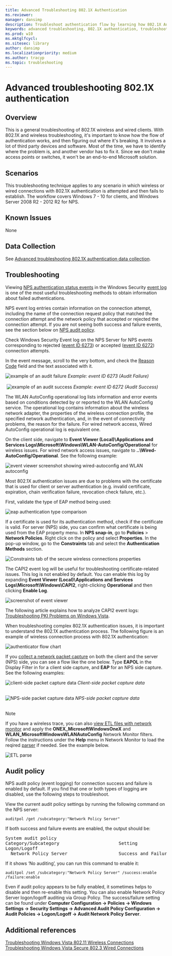 ```yaml
---
title: Advanced Troubleshooting 802.1X Authentication
ms.reviewer: 
manager: dansimp
description: Troubleshoot authentication flow by learning how 802.1X Authentication works for wired and wireless clients.
keywords: advanced troubleshooting, 802.1X authentication, troubleshooting, authentication, Wi-Fi
ms.prod: w10
ms.mktglfcycl: 
ms.sitesec: library
author: dansimp
ms.localizationpriority: medium
ms.author: tracyp
ms.topic: troubleshooting
---
```

 
# Advanced troubleshooting 802.1X authentication
 
## Overview

This is a general troubleshooting of 802.1X wireless and wired clients. With 802.1X and wireless troubleshooting, it's important to know how the flow of authentication works, and then figuring out where it's breaking. It involves a lot of third party devices and software. Most of the time, we have to identify where the problem is, and another vendor has to fix it. Since we don't make access points or switches, it won't be an end-to-end Microsoft solution.
 
## Scenarios

This troubleshooting technique applies to any scenario in which wireless or wired connections with 802.1X authentication is attempted and then fails to establish. The workflow covers Windows 7 - 10 for clients, and Windows Server 2008 R2 - 2012 R2 for NPS.
 
## Known Issues

None
 
## Data Collection

See [Advanced troubleshooting 802.1X authentication data collection](data-collection-for-802-authentication.md).
 
## Troubleshooting

Viewing [NPS authentication status events](https://docs.microsoft.com/previous-versions/windows/it-pro/windows-server-2008-R2-and-2008/cc735320(v%3dws.10)) in the Windows Security [event log](https://docs.microsoft.com/previous-versions/windows/it-pro/windows-server-2008-R2-and-2008/cc722404(v%3dws.11)) is one of the most useful troubleshooting methods to obtain information about failed authentications.

NPS event log entries contain information on the connection attempt, including the name of the connection request policy that matched the connection attempt and the network policy that accepted or rejected the connection attempt. If you are not seeing both success and failure events, see the section below on [NPS audit policy](#audit-policy).

Check Windows Security Event log on the NPS Server for NPS events corresponding to rejected ([event ID 6273](https://docs.microsoft.com/previous-versions/windows/it-pro/windows-server-2008-R2-and-2008/cc735399(v%3dws.10))) or accepted ([event ID 6272](https://docs.microsoft.com/previous-versions/windows/it-pro/windows-server-2008-R2-and-2008/cc735388(v%3dws.10))) connection attempts.
 
In the event message, scroll to the very bottom, and check the [Reason Code](https://docs.microsoft.com/previous-versions/windows/it-pro/windows-server-2008-R2-and-2008/dd197570(v%3dws.10)) field and the text associated with it.
 
   ![example of an audit failure](images/auditfailure.png)
   *Example: event ID 6273 (Audit Failure)*<br><br>
‎
   ![example of an audit success](images/auditsuccess.png)
   *Example: event ID 6272 (Audit Success)*<br>

‎The WLAN AutoConfig operational log lists information and error events based on conditions detected by or reported to the WLAN AutoConfig service. The operational log contains information about the wireless network adapter, the properties of the wireless connection profile, the specified network authentication, and, in the event of connectivity problems, the reason for the failure. For wired network access, Wired AutoConfig operational log is equivalent one.

On the client side, navigate to **Event Viewer (Local)\Applications and Services Logs\Microsoft\Windows\WLAN-AutoConfig/Operational** for wireless issues. For wired network access issues, navigate to  **..\Wired-AutoConfig/Operational**. See the following example:

![event viewer screenshot showing wired-autoconfig and WLAN autoconfig](images/eventviewer.png)
 
Most 802.1X authentication issues are due to problems with the certificate that is used for client or server authentication (e.g. invalid certificate, expiration, chain verification failure, revocation check failure, etc.). 

First, validate the type of EAP method being used:
 
![eap authentication type comparison](images/comparisontable.png)

If a certificate is used for its authentication method, check if the certificate is valid. For server (NPS) side, you can confirm what certificate is being used from the EAP property menu. In **NPS snap-in**, go to **Policies** > **Network Policies**. Right click on the policy and select **Properties**. In the pop-up window, go to the **Constraints** tab and select the **Authentication Methods** section.

![Constraints tab of the secure wireless connections properties](images/eappropertymenu.png)
 
The CAPI2 event log will be useful for troubleshooting certificate-related issues.
This log is not enabled by default. You can enable this log by expanding **Event Viewer (Local)\Applications and Services Logs\Microsoft\Windows\CAPI2**, right-clicking **Operational** and then clicking **Enable Log**.

![screenshot of event viewer](images/capi.png)
 
The following article explains how to analyze CAPI2 event logs:
[Troubleshooting PKI Problems on Windows Vista](https://docs.microsoft.com/previous-versions/windows/it-pro/windows-vista/cc749296%28v=ws.10%29).

When troubleshooting complex 802.1X authentication issues, it is important to understand the 802.1X authentication process. The following figure is an example of wireless connection process with 802.1X authentication:

![authenticator flow chart](images/authenticator_flow_chart.png)
 
If you [collect a network packet capture](troubleshoot-tcpip-netmon.md) on both the client and the server (NPS) side, you can see a flow like the one below. Type **EAPOL** in the Display Filter in for a client side capture, and **EAP** for an NPS side capture. See the following examples:

![client-side packet capture data](images/clientsidepacket_cap_data.png)
*Client-side packet capture data*<br><br>

![NPS-side packet capture data](images/NPS_sidepacket_capture_data.png) 
*NPS-side packet capture data*<br>
‎

> [!NOTE]
> If you have a wireless trace, you can also [view ETL files with network monitor](https://docs.microsoft.com/windows/desktop/ndf/using-network-monitor-to-view-etl-files) and apply the **ONEX_MicrosoftWindowsOneX** and **WLAN_MicrosoftWindowsWLANAutoConfig** Network Monitor filters. Follow the instructions under the **Help** menu in Network Monitor to load the reqired [parser](https://blogs.technet.microsoft.com/netmon/2010/06/04/parser-profiles-in-network-monitor-3-4/) if needed. See the example below.

![ETL parse](images/etl.png) 

## Audit policy

NPS audit policy (event logging) for connection success and failure is enabled by default. If you find that one or both types of logging are disabled, use the following steps to troubleshoot.

View the current audit policy settings by running the following command on the NPS server:
```
auditpol /get /subcategory:"Network Policy Server"
```

If both success and failure events are enabled, the output should be:
<pre>
System audit policy
Category/Subcategory                      Setting
Logon/Logoff
  Network Policy Server                   Success and Failure
</pre>

If it shows ‘No auditing’, you can run this command to enable it:

```
auditpol /set /subcategory:"Network Policy Server" /success:enable /failure:enable
```

Even if audit policy appears to be fully enabled, it sometimes helps to disable and then re-enable this setting. You can also enable Network Policy Server logon/logoff auditing via Group Policy. The success/failure setting can be found under **Computer Configuration -> Policies -> Windows Settings -> Security Settings -> Advanced Audit Policy Configuration -> Audit Policies -> Logon/Logoff -> Audit Network Policy Server**.

## Additional references

[Troubleshooting Windows Vista 802.11 Wireless Connections](https://technet.microsoft.com/library/cc766215%28v=ws.10%29.aspx)<br>
[Troubleshooting Windows Vista Secure 802.3 Wired Connections](https://technet.microsoft.com/library/cc749352%28v=ws.10%29.aspx)
